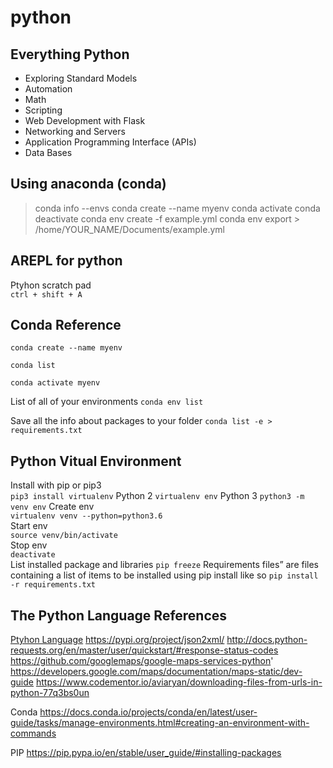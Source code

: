 # python

## Everything Python

- Exploring Standard Models
- Automation
- Math
- Scripting
- Web Development with Flask
- Networking and Servers
- Application Programming Interface (APIs)
- Data Bases

## Using anaconda (conda)

> conda info --envs
> conda create --name myenv
> conda activate
> conda deactivate
> conda env create -f example.yml
> conda env export > /home/YOUR_NAME/Documents/example.yml

## AREPL for python

Ptyhon scratch pad  
`ctrl + shift + A`

## Conda Reference

`conda create --name myenv`

`conda list`

`conda activate myenv`

List of all of your environments
`conda env list`

Save all the info about packages to your folder
`conda list -e > requirements.txt`

## Python Vitual Environment

Install with pip or pip3  
`pip3 install virtualenv` 
Python 2
`virtualenv env`
Python 3
`python3 -m venv env`
Create env  
`virtualenv venv --python=python3.6`  
Start env  
`source venv/bin/activate`  
Stop env  
`deactivate`  
List installed package and libraries
`pip freeze`
Requirements files” are files containing a list of items to be installed using pip install like so
`pip install -r requirements.txt`

## The Python Language References

[Ptyhon Language](https://docs.python.org/3/reference/index.html) 
https://pypi.org/project/json2xml/
http://docs.python-requests.org/en/master/user/quickstart/#response-status-codes
https://github.com/googlemaps/google-maps-services-python'
https://developers.google.com/maps/documentation/maps-static/dev-guide
https://www.codementor.io/aviaryan/downloading-files-from-urls-in-python-77q3bs0un

Conda
https://docs.conda.io/projects/conda/en/latest/user-guide/tasks/manage-environments.html#creating-an-environment-with-commands

PIP
https://pip.pypa.io/en/stable/user_guide/#installing-packages